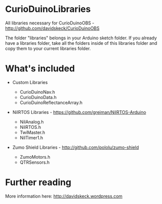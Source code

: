 CurioDuinoLibraries
===================

All libraries necessary for CurioDuinoOBS - http://github.com/davidskeck/CurioDuinoOBS

The folder "libraries" belongs in your Arduino sketch folder. If you already have a libraries folder, take all the folders inside of this libraries folder and copy them to your current libraries folder.

What's included
===============

* Custom Libraries
  * CurioDuinoNav.h
  * CurioDuinoData.h 
  * CurioDuinoReflectanceArray.h

* NilRTOS Libraries - https://github.com/greiman/NilRTOS-Arduino
  * NilAnalog.h
  * NilRTOS.h
  * TwiMaster.h
  * NilTimer1.h

* Zumo Shield Libraries - http://github.com/pololu/zumo-shield
  * ZumoMotors.h
  * QTRSensors.h

Further reading
===============

More information here: http://davidskeck.wordpress.com
